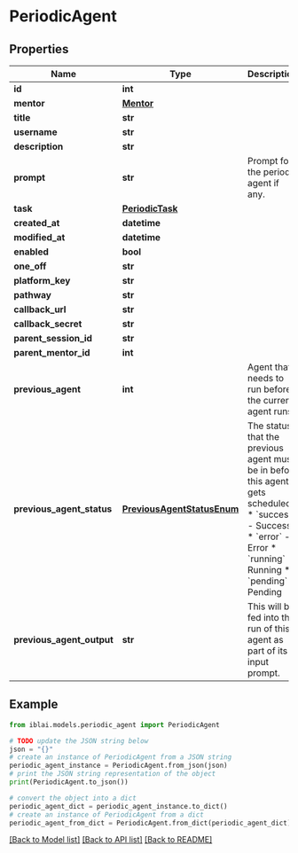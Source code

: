 # PeriodicAgent


## Properties

Name | Type | Description | Notes
------------ | ------------- | ------------- | -------------
**id** | **int** |  | [readonly] 
**mentor** | [**Mentor**](Mentor.md) |  | 
**title** | **str** |  | 
**username** | **str** |  | [readonly] 
**description** | **str** |  | [optional] 
**prompt** | **str** | Prompt for the periodic agent if any. | [optional] 
**task** | [**PeriodicTask**](PeriodicTask.md) |  | 
**created_at** | **datetime** |  | [readonly] 
**modified_at** | **datetime** |  | [readonly] 
**enabled** | **bool** |  | [readonly] 
**one_off** | **str** |  | [readonly] 
**platform_key** | **str** |  | [readonly] 
**pathway** | **str** |  | [optional] 
**callback_url** | **str** |  | [optional] 
**callback_secret** | **str** |  | [optional] 
**parent_session_id** | **str** |  | [optional] 
**parent_mentor_id** | **int** |  | [optional] 
**previous_agent** | **int** | Agent that needs to run before the current agent runs. | [optional] 
**previous_agent_status** | [**PreviousAgentStatusEnum**](PreviousAgentStatusEnum.md) | The status that the previous agent must be in before this agent gets scheduled.  * &#x60;success&#x60; - Success * &#x60;error&#x60; - Error * &#x60;running&#x60; - Running * &#x60;pending&#x60; - Pending | [optional] 
**previous_agent_output** | **str** | This will be fed into the run of this agent as part of its input prompt. | [readonly] 

## Example

```python
from iblai.models.periodic_agent import PeriodicAgent

# TODO update the JSON string below
json = "{}"
# create an instance of PeriodicAgent from a JSON string
periodic_agent_instance = PeriodicAgent.from_json(json)
# print the JSON string representation of the object
print(PeriodicAgent.to_json())

# convert the object into a dict
periodic_agent_dict = periodic_agent_instance.to_dict()
# create an instance of PeriodicAgent from a dict
periodic_agent_from_dict = PeriodicAgent.from_dict(periodic_agent_dict)
```
[[Back to Model list]](../README.md#documentation-for-models) [[Back to API list]](../README.md#documentation-for-api-endpoints) [[Back to README]](../README.md)


